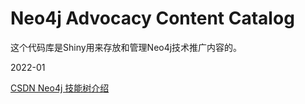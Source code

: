 # Neo4j Advocacy Content Catalog

这个代码库是Shiny用来存放和管理Neo4j技术推广内容的。

2022-01

[CSDN Neo4j 技能树介绍](./2022-01/intro-csdn-neo4j-skill-tree.md)